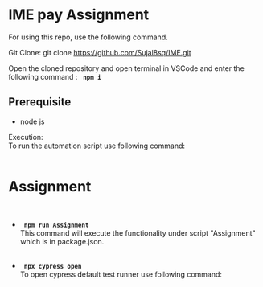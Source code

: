 # IME pay Assignment

For using this repo, use the following command.

Git Clone:
git clone https://github.com/Sujal8sq/IME.git

Open the cloned repository and open terminal in VSCode and enter  the following command : <code> <b>npm i </b></code> </br>

<h2>Prerequisite</h2>
<ul>
<li> node js </li>
</ul>

Execution:</br>
To run the automation script use following command:</br></br>

<h1><b>Assignment</b></h1></br>
<ul>
    <li>
        <code> <b>npm run Assignment</b></code> </br>
            This command will execute the functionality under script "Assignment" which is in package.json.</br></br>
    </li>
</ul>

<ul> 
    <li>
        <code><b> npx cypress open </b></code></br>
            To open cypress default test runner use following command:</br>
    </li>
</ul></br>